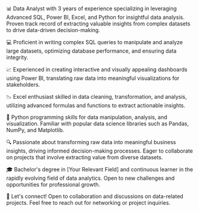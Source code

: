 📊 Data Analyst with 3 years of experience specializing in leveraging Advanced SQL, Power BI, Excel, and Python for insightful data analysis. Proven track record of extracting valuable insights from complex datasets to drive data-driven decision-making.

💻 Proficient in writing complex SQL queries to manipulate and analyze large datasets, optimizing database performance, and ensuring data integrity.

📈 Experienced in creating interactive and visually appealing dashboards using Power BI, translating raw data into meaningful visualizations for stakeholders.

📉 Excel enthusiast skilled in data cleaning, transformation, and analysis, utilizing advanced formulas and functions to extract actionable insights.

🐍 Python programming skills for data manipulation, analysis, and visualization. Familiar with popular data science libraries such as Pandas, NumPy, and Matplotlib.

🔍 Passionate about transforming raw data into meaningful business insights, driving informed decision-making processes. Eager to collaborate on projects that involve extracting value from diverse datasets.

🎓 Bachelor's degree in [Your Relevant Field] and continuous learner in the rapidly evolving field of data analytics. Open to new challenges and opportunities for professional growth.

📧 Let's connect! Open to collaboration and discussions on data-related projects. Feel free to reach out for networking or project inquiries.
